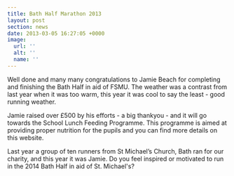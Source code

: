 ```yaml
---
title: Bath Half Marathon 2013
layout: post
section: news
date: 2013-03-05 16:27:05 +0000
image:
  url: ''
  alt: ''
  name: ''
---
```

Well done and many many congratulations to Jamie Beach for completing and finishing the Bath Half in aid of FSMU. The weather was a contrast from last year when it was too warm, this year it was cool to say the least - good running weather.

Jamie raised over £500 by his efforts - a big thankyou - and it will go towards the School Lunch Feeding Programme. This programme is aimed at providing proper nutrition for the pupils and you can find more details on this website.

Last year a group of ten runners from St Michael’s Church, Bath ran for our charity, and this year it was Jamie. Do you feel inspired or motivated to run in the 2014 Bath Half in aid of St. Michael's?